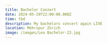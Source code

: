 ```yaml
---
title: Bachelor Conzert
date: 2024-05-29T22:00:00.000Z
time: tbd
description: My bachelors concert again LIVE
location: Mehrspur Zürich
image: /images/Lea Bachelor-23.jpg
---
```


